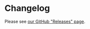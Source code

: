 # Changelog

Please see [our GitHub "Releases" page](https://github.com/crbelaus/elixir_bun/releases).
